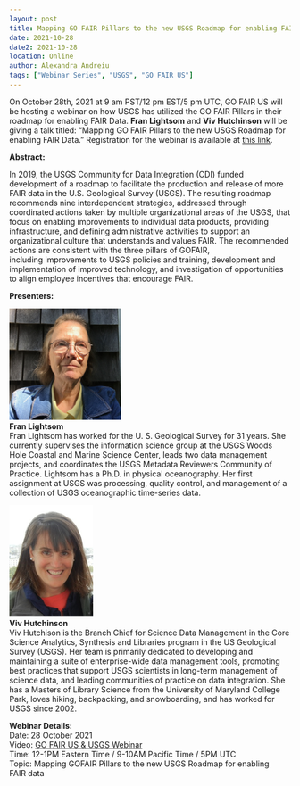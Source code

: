 ```yaml
---
layout: post
title: Mapping GO FAIR Pillars to the new USGS Roadmap for enabling FAIR Data
date: 2021-10-28
date2: 2021-10-28
location: Online
author: Alexandra Andreiu
tags: ["Webinar Series", "USGS", "GO FAIR US"]
---
```


On October 28th, 2021 at 9 am PST/12 pm EST/5 pm UTC, GO FAIR US will be hosting a webinar on how USGS has utilized the GO FAIR Pillars in their roadmap for enabling FAIR Data. <b>Fran Lightsom</b> and <b>Viv Hutchinson</b> will be giving a talk titled: “Mapping GO FAIR Pillars to the new USGS Roadmap for enabling FAIR Data.” Registration for the webinar is available at <a href="https://ucsd.zoom.us/webinar/register/WN_XHebz24wRGyKUcIwP5rulA">this link</a>.

<b>Abstract:</b>

In 2019, the USGS Community for Data Integration (CDI) funded development of a roadmap to facilitate the production and release of more FAIR data in the U.S. Geological Survey (USGS). The resulting roadmap recommends nine interdependent strategies, addressed through coordinated actions taken by multiple organizational areas of the USGS, that focus on enabling improvements to individual data products, providing infrastructure, and defining administrative activities to support an organizational culture that understands and values FAIR. The recommended actions are consistent with the three pillars of GOFAIR, including improvements to USGS policies and training, development and implementation of improved technology, and investigation of opportunities to align employee incentives that encourage FAIR.  

<b>Presenters:</b>

<img src="/assets/img/Fran_Profile.jpg" height="200"/><br>
<b>Fran Lightsom</b><br>
Fran Lightsom has worked for the U. S. Geological Survey for 31 years. She currently supervises the information science group at the USGS Woods Hole Coastal and Marine Science Center, leads two data management projects, and coordinates the USGS Metadata Reviewers Community of Practice. Lightsom has a Ph.D. in physical oceanography. Her first assignment at USGS was processing, quality control, and management of a collection of USGS oceanographic time-series data.<br>

<img src="/assets/img/Viv_Profile.jpg" height="200"/><br>
<b>Viv Hutchinson</b><br> 
Viv Hutchison is the Branch Chief for Science Data Management in the Core Science Analytics, Synthesis and Libraries program in the US Geological Survey (USGS). Her team is primarily dedicated to developing and maintaining a suite of enterprise-wide data management tools, promoting best practices that support USGS scientists in long-term management of science data, and leading communities of practice on data integration. She has a Masters of Library Science from the University of Maryland College Park, loves hiking, backpacking, and snowboarding, and has worked for USGS since 2002. <br>

<b>Webinar Details:</b><br>
Date: 28 October 2021 <br>
Video: [GO FAIR US & USGS Webinar](https://youtu.be/oLFOZ4f5Tqg) <br>
Time: 12-1PM Eastern Time / 9-10AM Pacific Time / 5PM UTC <br>
Topic: Mapping GOFAIR Pillars to the new USGS Roadmap for enabling FAIR data  <br>



